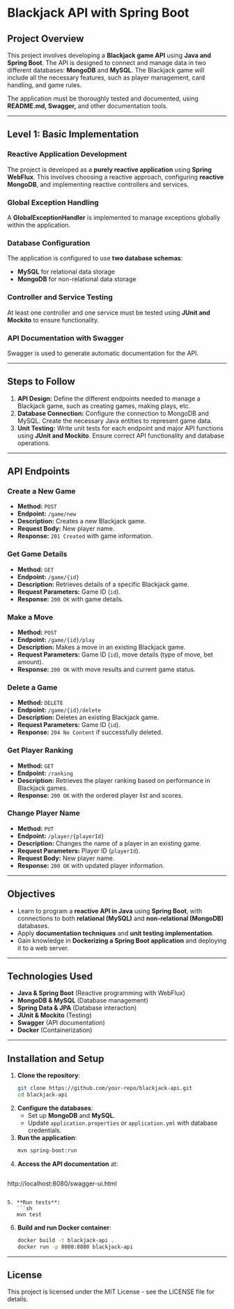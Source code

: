 # Blackjack API with Spring Boot

## Project Overview
This project involves developing a **Blackjack game API** using **Java and Spring Boot**. The API is designed to connect and manage data in two different databases: **MongoDB** and **MySQL**. The Blackjack game will include all the necessary features, such as player management, card handling, and game rules.

The application must be thoroughly tested and documented, using **README.md, Swagger,** and other documentation tools.

---

## Level 1: Basic Implementation
### Reactive Application Development
The project is developed as a **purely reactive application** using **Spring WebFlux**. This involves choosing a reactive approach, configuring **reactive MongoDB**, and implementing reactive controllers and services.

### Global Exception Handling
A **GlobalExceptionHandler** is implemented to manage exceptions globally within the application.

### Database Configuration
The application is configured to use **two database schemas**:
- **MySQL** for relational data storage
- **MongoDB** for non-relational data storage

### Controller and Service Testing
At least one controller and one service must be tested using **JUnit and Mockito** to ensure functionality.

### API Documentation with Swagger
Swagger is used to generate automatic documentation for the API.

---

## Steps to Follow
1. **API Design:** Define the different endpoints needed to manage a Blackjack game, such as creating games, making plays, etc.
2. **Database Connection:** Configure the connection to MongoDB and MySQL. Create the necessary Java entities to represent game data.
3. **Unit Testing:** Write unit tests for each endpoint and major API functions using **JUnit and Mockito**. Ensure correct API functionality and database operations.

---

## API Endpoints

### Create a New Game
- **Method:** `POST`
- **Endpoint:** `/game/new`
- **Description:** Creates a new Blackjack game.
- **Request Body:** New player name.
- **Response:** `201 Created` with game information.

### Get Game Details
- **Method:** `GET`
- **Endpoint:** `/game/{id}`
- **Description:** Retrieves details of a specific Blackjack game.
- **Request Parameters:** Game ID (`id`).
- **Response:** `200 OK` with game details.

### Make a Move
- **Method:** `POST`
- **Endpoint:** `/game/{id}/play`
- **Description:** Makes a move in an existing Blackjack game.
- **Request Parameters:** Game ID (`id`), move details (type of move, bet amount).
- **Response:** `200 OK` with move results and current game status.

### Delete a Game
- **Method:** `DELETE`
- **Endpoint:** `/game/{id}/delete`
- **Description:** Deletes an existing Blackjack game.
- **Request Parameters:** Game ID (`id`).
- **Response:** `204 No Content` if successfully deleted.

### Get Player Ranking
- **Method:** `GET`
- **Endpoint:** `/ranking`
- **Description:** Retrieves the player ranking based on performance in Blackjack games.
- **Response:** `200 OK` with the ordered player list and scores.

### Change Player Name
- **Method:** `PUT`
- **Endpoint:** `/player/{playerId}`
- **Description:** Changes the name of a player in an existing game.
- **Request Parameters:** Player ID (`playerId`).
- **Request Body:** New player name.
- **Response:** `200 OK` with updated player information.

---

## Objectives
- Learn to program a **reactive API in Java** using **Spring Boot**, with connections to both **relational (MySQL)** and **non-relational (MongoDB)** databases.
- Apply **documentation techniques** and **unit testing implementation**.
- Gain knowledge in **Dockerizing a Spring Boot application** and deploying it to a web server.

---

## Technologies Used
- **Java & Spring Boot** (Reactive programming with WebFlux)
- **MongoDB & MySQL** (Database management)
- **Spring Data & JPA** (Database interaction)
- **JUnit & Mockito** (Testing)
- **Swagger** (API documentation)
- **Docker** (Containerization)

---

## Installation and Setup
1. **Clone the repository**:
   ```sh
   git clone https://github.com/your-repo/blackjack-api.git
   cd blackjack-api
   ```
2. **Configure the databases**:
   - Set up **MongoDB** and **MySQL**.
   - Update `application.properties` or `application.yml` with database credentials.
3. **Run the application**:
   ```sh
   mvn spring-boot:run
   ```
4. **Access the API documentation** at:
   ```
http://localhost:8080/swagger-ui.html
```

5. **Run tests**:
   ```sh
   mvn test
   ```
6. **Build and run Docker container**:
   ```sh
   docker build -t blackjack-api .
   docker run -p 8080:8080 blackjack-api
   ```

---

## License
This project is licensed under the MIT License - see the LICENSE file for details.


